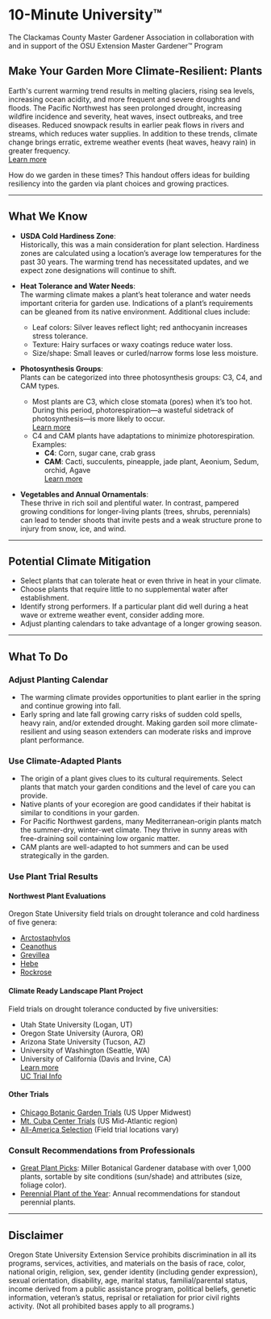 # 10-Minute University™  
The Clackamas County Master Gardener Association in collaboration with and in support of the OSU Extension Master Gardener™ Program  

## Make Your Garden More Climate-Resilient: Plants  

Earth's current warming trend results in melting glaciers, rising sea levels, increasing ocean acidity, and more frequent and severe droughts and floods. The Pacific Northwest has seen prolonged drought, increasing wildfire incidence and severity, heat waves, insect outbreaks, and tree diseases. Reduced snowpack results in earlier peak flows in rivers and streams, which reduces water supplies. In addition to these trends, climate change brings erratic, extreme weather events (heat waves, heavy rain) in greater frequency.  
[Learn more](https://blogs.oregonstate.edu/occri/oregon-climate-assessments/)  

How do we garden in these times? This handout offers ideas for building resiliency into the garden via plant choices and growing practices.  

---

## What We Know  

- **USDA Cold Hardiness Zone**:  
  Historically, this was a main consideration for plant selection. Hardiness zones are calculated using a location’s average low temperatures for the past 30 years. The warming trend has necessitated updates, and we expect zone designations will continue to shift.  

- **Heat Tolerance and Water Needs**:  
  The warming climate makes a plant’s heat tolerance and water needs important criteria for garden use. Indications of a plant’s requirements can be gleaned from its native environment. Additional clues include:  
  - Leaf colors: Silver leaves reflect light; red anthocyanin increases stress tolerance.  
  - Texture: Hairy surfaces or waxy coatings reduce water loss.  
  - Size/shape: Small leaves or curled/narrow forms lose less moisture.  

- **Photosynthesis Groups**:  
  Plants can be categorized into three photosynthesis groups: C3, C4, and CAM types.  
  - Most plants are C3, which close stomata (pores) when it’s too hot. During this period, photorespiration—a wasteful sidetrack of photosynthesis—is more likely to occur.  
    [Learn more](https://ripe.illinois.edu/blog/difference-between-c3-and-c4-plants)  
  - C4 and CAM plants have adaptations to minimize photorespiration. Examples:  
    - **C4**: Corn, sugar cane, crab grass  
    - **CAM**: Cacti, succulents, pineapple, jade plant, Aeonium, Sedum, orchid, Agave  
    [Learn more](https://askabiologist.asu.edu/cam-plants)  

- **Vegetables and Annual Ornamentals**:  
  These thrive in rich soil and plentiful water. In contrast, pampered growing conditions for longer-living plants (trees, shrubs, perennials) can lead to tender shoots that invite pests and a weak structure prone to injury from snow, ice, and wind.  

---

## Potential Climate Mitigation  

- Select plants that can tolerate heat or even thrive in heat in your climate.  
- Choose plants that require little to no supplemental water after establishment.  
- Identify strong performers. If a particular plant did well during a heat wave or extreme weather event, consider adding more.  
- Adjust planting calendars to take advantage of a longer growing season.  

---

## What To Do  

### Adjust Planting Calendar  

- The warming climate provides opportunities to plant earlier in the spring and continue growing into fall.  
- Early spring and late fall growing carry risks of sudden cold spells, heavy rain, and/or extended drought. Making garden soil more climate-resilient and using season extenders can moderate risks and improve plant performance.  

### Use Climate-Adapted Plants  

- The origin of a plant gives clues to its cultural requirements. Select plants that match your garden conditions and the level of care you can provide.  
- Native plants of your ecoregion are good candidates if their habitat is similar to conditions in your garden.  
- For Pacific Northwest gardens, many Mediterranean-origin plants match the summer-dry, winter-wet climate. They thrive in sunny areas with free-draining soil containing low organic matter.  
- CAM plants are well-adapted to hot summers and can be used strategically in the garden.  

### Use Plant Trial Results  

#### Northwest Plant Evaluations  
Oregon State University field trials on drought tolerance and cold hardiness of five genera:  
- [Arctostaphylos](https://agsci.oregonstate.edu/arctostaphylos-manzanita-evaluation-western-oregon)  
- [Ceanothus](https://agsci.oregonstate.edu/ceanothus-evaluation-landscapes-western-oregon)  
- [Grevillea](https://agsci.oregonstate.edu/evaluating-grevillea-western-oregon)  
- [Hebe](https://agsci.oregonstate.edu/hebe-landscape-evaluation)  
- [Rockrose](https://agsci.oregonstate.edu/rockrose-cistus-spp-and-halimium-spp-evaluation-western-oregon)  

#### Climate Ready Landscape Plant Project  
Field trials on drought tolerance conducted by five universities:  
- Utah State University (Logan, UT)  
- Oregon State University (Aurora, OR)  
- Arizona State University (Tucson, AZ)  
- University of Washington (Seattle, WA)  
- University of California (Davis and Irvine, CA)  
  [Learn more](https://botanicgardens.uw.edu/science-conservation/climate-ready-plants/)  
  [UC Trial Info](https://ucanr.edu/sites/UCLPIT/)  

#### Other Trials  
- [Chicago Botanic Garden Trials](https://my.chicagobotanic.org/category/science_conservation/plant_evaluation/) (US Upper Midwest)  
- [Mt. Cuba Center Trials](https://mtcubacenter.org/research/trial-garden/) (US Mid-Atlantic region)  
- [All-America Selection](https://all-americaselections.org/about-aas-winners/) (Field trial locations vary)  

### Consult Recommendations from Professionals  

- [Great Plant Picks](https://greatplantpicks.org/): Miller Botanical Gardener database with over 1,000 plants, sortable by site conditions (sun/shade) and attributes (size, foliage color).  
- [Perennial Plant of the Year](https://perennialplant.org/page/PPOY): Annual recommendations for standout perennial plants.  

---

## Disclaimer  

Oregon State University Extension Service prohibits discrimination in all its programs, services, activities, and materials on the basis of race, color, national origin, religion, sex, gender identity (including gender expression), sexual orientation, disability, age, marital status, familial/parental status, income derived from a public assistance program, political beliefs, genetic information, veteran’s status, reprisal or retaliation for prior civil rights activity. (Not all prohibited bases apply to all programs.)